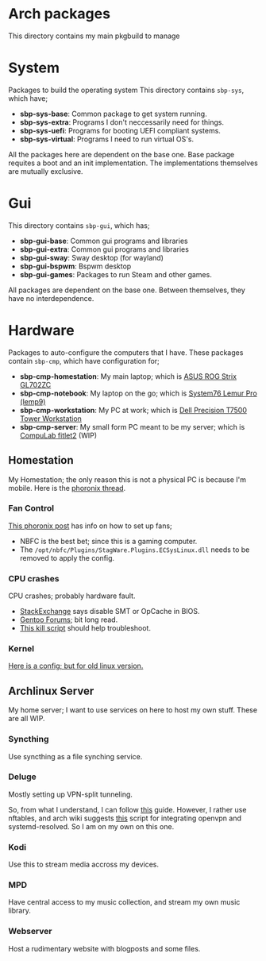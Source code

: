 # Arch packages

This directory contains my main pkgbuild to manage 

# System

Packages to build the operating system
This directory contains `sbp-sys`, which have;

* **sbp-sys-base**: Common package to get system running.
* **sbp-sys-extra**: Programs I don't neccessarily need for things.
* **sbp-sys-uefi**: Programs for booting UEFI compliant systems.
* **sbp-sys-virtual**: Programs I need to run virtual OS's.

All the packages here are dependent on the base one.
Base package requites a boot and an init implementation.
The implementations themselves are mutually exclusive.

# Gui

This directory contains `sbp-gui`, which has;

* **sbp-gui-base**: Common gui programs and libraries
* **sbp-gui-extra**: Common gui programs and libraries
* **sbp-gui-sway**: Sway desktop (for wayland)
* **sbp-gui-bspwm**: Bspwm desktop
* **sbp-gui-games**: Packages to run Steam and other games.

All packages are dependent on the base one.
Between themselves, they have no interdependence.

# Hardware

Packages to auto-configure the computers that I have.
These packages contain `sbp-cmp`, which have configuration for;

* **sbp-cmp-homestation**: My main laptop; which is
[ASUS ROG Strix GL702ZC](https://www.asus.com/us/Laptops/ROG-Strix-GL702ZC/)
* **sbp-cmp-notebook**: My laptop on the go; which is
[System76 Lemur Pro (lemp9)](https://system76.com/laptops/lemur)
* **sbp-cmp-workstation**: My PC at work; which is
[Dell Precision T7500 Tower Workstation](https://www.dell.com/en-us/work/shop/desktop-and-all-in-one-pcs/dell-precision-t7500-tower-workstation/spd/precision-t7500)
* **sbp-cmp-server**: My small form PC meant to be my server; which is
[CompuLab fitlet2](https://fit-iot.com/web/products/fitlet2/) (WIP)

## Homestation

My Homestation; the only reason this is not a physical PC is because I'm mobile.
Here is the [phoronix thread](https://www.phoronix.com/forums/forum/hardware/general-hardware/961327-asus-rog-strix-gl702zc).

### Fan Control

[This phoronix post](https://www.phoronix.com/forums/forum/hardware/general-hardware/961327-asus-rog-strix-gl702zc?p=1054602#post1054602) has info on how to set up fans;

* NBFC is the best bet; since this is a gaming computer.
* The `/opt/nbfc/Plugins/StagWare.Plugins.ECSysLinux.dll` needs to be removed to apply the config.

### CPU crashes

CPU crashes; probably hardware fault.

* [StackExchange](https://serverfault.com/questions/858884/spontaneous-reboot-machine-check-events-amd-ryzen) says disable SMT or OpCache in BIOS.
* [Gentoo Forums](https://forums.gentoo.org/viewtopic-t-1061546.html); bit long read.
* [This kill script](https://github.com/suaefar/ryzen-test) should help troubleshoot.

### Kernel

[Here is a config; but for old linux version.](https://notabug.org/hp/linux-gl702zc)

## Archlinux Server

My home server; I want to use services on here to host my own stuff.
These are all WIP.

### Syncthing
Use syncthing as a file synching service.

### Deluge
Mostly setting up VPN-split tunneling.

So, from what I understand, I can follow [this](https://www.htpcguides.com/force-torrent-traffic-vpn-split-tunnel-debian-8-ubuntu-16-04/) guide. However, I rather use nftables, and arch wiki suggests [this](https://github.com/jonathanio/update-systemd-resolved) script for integrating openvpn and systemd-resolved. So I am on my own on this one.

### Kodi
Use this to stream media accross my devices.

### MPD
Have central access to my music collection, and stream my own music library.

### Webserver
Host a rudimentary website with blogposts and some files.
